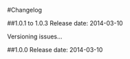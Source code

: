 #Changelog

##1.0.1 to 1.0.3
Release date: 2014-03-10

Versioning issues...

##1.0.0
Release date: 2014-03-10

